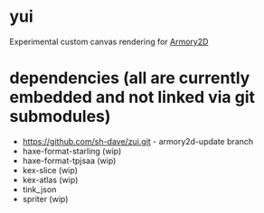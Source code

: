 # yui

Experimental custom canvas rendering for [Armory2D](https://github.com/armory3d/armory2d.git)

# dependencies (all are currently embedded and not linked via git submodules)

- https://github.com/sh-dave/zui.git - armory2d-update branch
- haxe-format-starling (wip)
- haxe-format-tpjsaa (wip)
- kex-slice (wip)
- kex-atlas (wip)
- tink_json
- spriter (wip)
